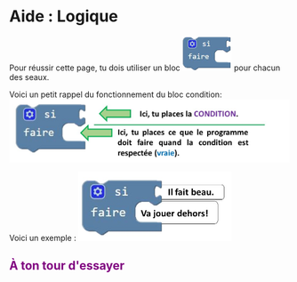 
# Aide : Logique
Pour réussir cette page, tu dois utiliser un bloc 
![Si][bloc_si_]
pour chacun des seaux.<br>

Voici un petit rappel du fonctionnement du bloc condition: <br>
![Condition par un IF][bloc_si_expl_]<br>

Voici un exemple : 
![Exemple IF][bloc_si_example_]<br>

## <span style="color: #800080">À ton tour d'essayer</span>

[bloc_si_]:img/condition_if.png
[bloc_si_expl_]:img/condition_if_expl.png
[bloc_si_example_]:img/condition_if_example.png